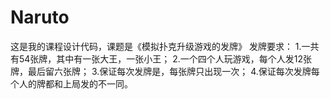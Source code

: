 # Naruto
这是我的课程设计代码，课题是《模拟扑克升级游戏的发牌》
发牌要求：
1.一共有54张牌，其中有一张大王，一张小王；
2.一个四个人玩游戏，每个人发12张牌，最后留六张牌；
3.保证每次发牌是，每张牌只出现一次；
4.保证每次发牌每个人的牌都和上局发的不一同。

